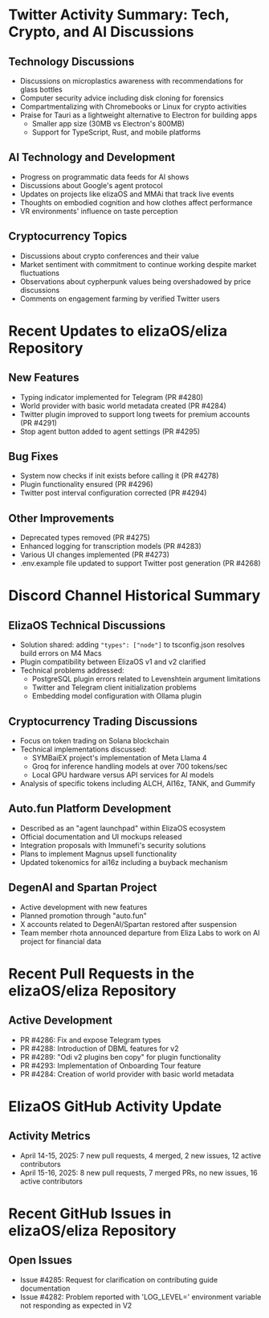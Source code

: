 # Twitter Activity Summary: Tech, Crypto, and AI Discussions

## Technology Discussions
- Discussions on microplastics awareness with recommendations for glass bottles
- Computer security advice including disk cloning for forensics
- Compartmentalizing with Chromebooks or Linux for crypto activities
- Praise for Tauri as a lightweight alternative to Electron for building apps
  - Smaller app size (30MB vs Electron's 800MB)
  - Support for TypeScript, Rust, and mobile platforms

## AI Technology and Development
- Progress on programmatic data feeds for AI shows
- Discussions about Google's agent protocol
- Updates on projects like elizaOS and MMAi that track live events
- Thoughts on embodied cognition and how clothes affect performance
- VR environments' influence on taste perception

## Cryptocurrency Topics
- Discussions about crypto conferences and their value
- Market sentiment with commitment to continue working despite market fluctuations
- Observations about cypherpunk values being overshadowed by price discussions
- Comments on engagement farming by verified Twitter users

# Recent Updates to elizaOS/eliza Repository

## New Features
- Typing indicator implemented for Telegram (PR #4280)
- World provider with basic world metadata created (PR #4284)
- Twitter plugin improved to support long tweets for premium accounts (PR #4291)
- Stop agent button added to agent settings (PR #4295)

## Bug Fixes
- System now checks if init exists before calling it (PR #4278)
- Plugin functionality ensured (PR #4296)
- Twitter post interval configuration corrected (PR #4294)

## Other Improvements
- Deprecated types removed (PR #4275)
- Enhanced logging for transcription models (PR #4283)
- Various UI changes implemented (PR #4273)
- .env.example file updated to support Twitter post generation (PR #4268)

# Discord Channel Historical Summary

## ElizaOS Technical Discussions
- Solution shared: adding `"types": ["node"]` to tsconfig.json resolves build errors on M4 Macs
- Plugin compatibility between ElizaOS v1 and v2 clarified
- Technical problems addressed:
  - PostgreSQL plugin errors related to Levenshtein argument limitations
  - Twitter and Telegram client initialization problems
  - Embedding model configuration with Ollama plugin

## Cryptocurrency Trading Discussions
- Focus on token trading on Solana blockchain
- Technical implementations discussed:
  - SYMBaiEX project's implementation of Meta Llama 4
  - Groq for inference handling models at over 700 tokens/sec
  - Local GPU hardware versus API services for AI models
- Analysis of specific tokens including ALCH, AI16z, TANK, and Gummify

## Auto.fun Platform Development
- Described as an "agent launchpad" within ElizaOS ecosystem
- Official documentation and UI mockups released
- Integration proposals with Immunefi's security solutions
- Plans to implement Magnus upsell functionality
- Updated tokenomics for ai16z including a buyback mechanism

## DegenAI and Spartan Project
- Active development with new features
- Planned promotion through "auto.fun"
- X accounts related to DegenAI/Spartan restored after suspension
- Team member rhota announced departure from Eliza Labs to work on AI project for financial data

# Recent Pull Requests in the elizaOS/eliza Repository

## Active Development
- PR #4286: Fix and expose Telegram types
- PR #4288: Introduction of DBML features for v2
- PR #4289: "Odi v2 plugins ben copy" for plugin functionality
- PR #4293: Implementation of Onboarding Tour feature
- PR #4284: Creation of world provider with basic world metadata

# ElizaOS GitHub Activity Update

## Activity Metrics
- April 14-15, 2025: 7 new pull requests, 4 merged, 2 new issues, 12 active contributors
- April 15-16, 2025: 8 new pull requests, 7 merged PRs, no new issues, 16 active contributors

# Recent GitHub Issues in elizaOS/eliza Repository

## Open Issues
- Issue #4285: Request for clarification on contributing guide documentation
- Issue #4282: Problem reported with 'LOG_LEVEL=' environment variable not responding as expected in V2